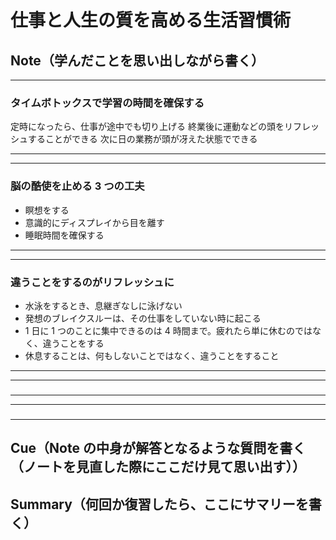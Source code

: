 # 仕事と人生の質を高める生活習慣術

## Note（学んだことを思い出しながら書く）

---

### タイムボトックスで学習の時間を確保する

定時になったら、仕事が途中でも切り上げる
終業後に運動などの頭をリフレッシュすることができる
次に日の業務が頭が冴えた状態でできる

---

---

### 脳の酷使を止める 3 つの工夫

- 瞑想をする
- 意識的にディスプレイから目を離す
- 睡眠時間を確保する

---

---

### 違うことをするのがリフレッシュに

- 水泳をするとき、息継ぎなしに泳げない
- 発想のブレイクスルーは、その仕事をしていない時に起こる
- 1 日に 1 つのことに集中できるのは 4 時間まで。疲れたら単に休むのではなく、違うことをする
- 休息することは、何もしないことではなく、違うことをすること

---

---

###

---

---

###

---

## Cue（Note の中身が解答となるような質問を書く（ノートを見直した際にここだけ見て思い出す））

## Summary（何回か復習したら、ここにサマリーを書く）
